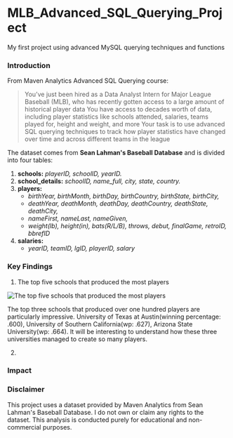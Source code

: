 # MLB_Advanced_SQL_Querying_Project
My first project using advanced MySQL querying techniques and functions


### Introduction

From Maven Analytics Advanced SQL Querying course: 

>You’ve just been hired as a Data Analyst Intern for Major League Baseball (MLB), who has recently gotten access to a large amount of historical player data
>You have access to decades worth of data, including player statistics like schools attended, salaries, teams played for, height and weight, and more
>Your task is to use advanced SQL querying techniques to track how player statistics have changed over time and across different teams in the league

The dataset comes from **Sean Lahman's Baseball Database** and is divided into four tables:
1. **schools:** *playerID, schoolID, yearID.*
2. **school_details:** *schoolID, name_full, city, state, country.*
3. **players:**
   - *birthYear, birthMonth, birthDay, birthCountry, birthState, birthCity,*
   - *deathYear, deathMonth, deathDay, deathCountry, deathState, deathCity,*
   - *nameFirst, nameLast, nameGiven,*
   - *weight(lb), height(in), bats(R/L/B), throws, debut, finalGame, retroID, bbrefID*
5. **salaries:**
   - *yearID, teamID, lgID, playerID, salary*

### Key Findings

1. The top five schools that produced the most players

![The top five schools that produced the most players](https://github.com/user-attachments/assets/a6cb57c7-0361-4dd2-81d6-07d7a3703ebe)

The top three schools that produced over one hundred players are particularly impressive. University of Texas at Austin(winning percentage: .600), University of Southern California(wp: .627), Arizona State University(wp: .664). It will be interesting to understand how these three universities managed to create so many players. 

2. 

### Impact



### Disclaimer
This project uses a dataset provided by Maven Analytics from  Sean Lahman's Baseball Database. I do not own or claim any rights to the dataset. This analysis is conducted purely for educational and non-commercial purposes.
